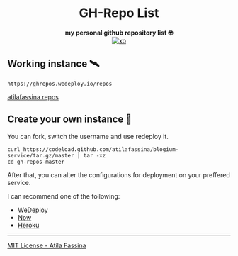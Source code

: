 <div align="center">
<h1>GH-Repo List</h1>
<div>
<b>my personal github repository list 🤓</b>
</div>
<a href="https://github.com/sindresorhus/xo"><img src="https://img.shields.io/badge/code_style-XO-5ed9c7.svg" alt="xo" /></a>
</div>

## Working instance 🛰

```
https://ghrepos.wedeploy.io/repos
```
[atilafassina repos](https://ghrepos.wedeploy.io/repos)

## Create your own instance 🚀

You can fork, switch the username and use redeploy it.

```
curl https://codeload.github.com/atilafassina/blogium-service/tar.gz/master | tar -xz
cd gh-repos-master
```

After that, you can alter the configurations for deployment on your preffered service.

I can recommend one of the following:
- [WeDeploy](https://wedeploy.com/)
- [Now](https://zeit.co/now)
- [Heroku](https://www.heroku.com/)

---

[MIT License - Atila Fassina](https://atilafassina.mit-license.org/)
